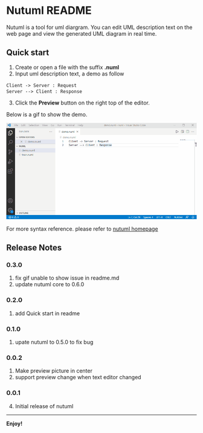 # Nutuml README

Nutuml is a tool for uml diargram. You can edit UML description text on the web page and view the generated UML diagram in real time.

## Quick start

1. Create or open a file with the suffix **.numl**
2. Input uml description text, a demo as follow

```
Client -> Server : Request
Server --> Client : Response
```

3. Click the **Preview** button on the right top of the editor.

Below is a gif to show the demo.

![Quick start demo](images/nutuml.gif)


For more syntax reference. please refer to [nutuml homepage](https://www.nutuml.com/) 

## Release Notes
### 0.3.0
1. fix gif unable to show issue in readme.md
2. update nutuml core to 0.6.0

### 0.2.0
1. add Quick start in readme

### 0.1.0
1. upate nutuml to 0.5.0 to fix bug

### 0.0.2
1. Make preview picture in center
2. support preview change when text editor changed

### 0.0.1
4. Initial release of nutuml

-----------------------------------------------------------------------------------------------------------

**Enjoy!**